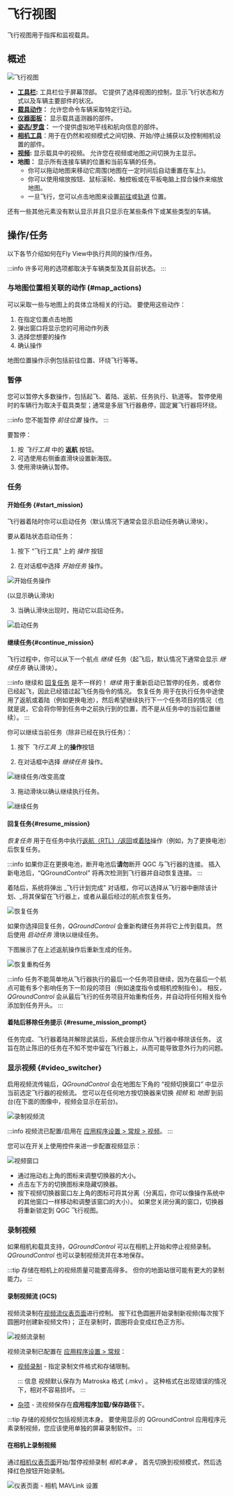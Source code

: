 # 飞行视图

飞行视图用于指挥和监视载具。

## 概述

![飞行视图](../../../assets/fly/fly_view_overview.jpg)

- **[工具栏](fly_view_toolbar.md):** 工具栏位于屏幕顶部。 它提供了选择视图的控制，显示飞行状态和方式以及车辆主要部件的状况。
- **[载具动作](fly_tools.md)：** 允许您命令车辆采取特定行动。
- **[仪器面板](instrument_panel.md)：** 显示载具遥测器的部件。
- **[姿态/罗盘](hud.md)：** 一个提供虚拟地平线和航向信息的部件。
- **[相机工具](camera_tools.md)**：用于在仍然和视频模式之间切换、开始/停止捕获以及控制相机设置的部件。
- **[视频](video.md):** 显示载具中的视频。 允许您在视频或地图之间切换为主显示。
- **地图：** 显示所有连接车辆的位置和当前车辆的任务。
  - 你可以拖动地图来移动它周围(地图在一定时间后自动重置在车上)。
  - 你可以使用缩放按钮、鼠标滚轮、触控板或在平板电脑上捏合操作来缩放地图。
  - 一旦飞行，您可以点击地图来设置[前往](#goto)或[轨道](#orbit) 位置。

还有一些其他元素没有默认显示并且只显示在某些条件下或某些类型的车辆。

## 操作/任务

以下各节介绍如何在Fly View中执行共同的操作/任务。

:::info
许多可用的选项都取决于车辆类型及其目前状态。
:::

### 与地图位置相关联的动作 (#map_actions)

可以采取一些与地图上的具体立场相关的行动。 要使用这些动作：

1. 在指定位置点击地图
2. 弹出窗口将显示您的可用动作列表
3. 选择您想要的操作
4. 确认操作

地图位置操作示例包括前往位置、环绕飞行等等。

### 暂停

您可以暂停大多数操作，包括起飞、着陆、返航、任务执行、轨道等。 暂停使用时的车辆行为取决于载具类型；通常是多层飞行器悬停，固定翼飞行器将环绕。

:::info
您不能暂停 _前往位置_ 操作。
:::

要暂停：

1. 按 _飞行工具_ 中的 **返航** 按钮。
2. 可选使用右侧垂直滑块设置新海拔。
3. 使用滑块确认暂停。

### 任务

#### 开始任务 {#start_mission}

飞行器着陆时你可以启动任务（默认情况下通常会显示启动任务确认滑块）。

要从着陆状态启动任务：

1. 按下 “飞行工具” 上的 _操作_ 按钮

2. 在对话框中选择  _开始任务_ 操作。

  ![开始任务操作](../../../assets/fly/start_mission_action.jpg)

  (以显示确认滑块)

3. 当确认滑块出现时，拖动它以启动任务。

  ![启动任务](../../../assets/fly/start_mission.jpg)

#### 继续任务{#continue_mission}

飞行过程中，你可以从下一个航点 _继续_ 任务（起飞后，默认情况下通常会显示 _继续任务_ 确认滑块）。

:::info
继续和 [回复任务](#resume_mission) 是不一样的！
_继续_ 用于重新启动已暂停的任务，或者你已经起飞，因此已经错过起飞任务指令的情况。
恢复任务 用于在执行任务中途使用了返航或着陆（例如更换电池），然后希望继续执行下一个任务项目的情况（也就是说，它会将你带到任务中之前执行到的位置，而不是从任务中的当前位置继续）。
:::

你可以继续当前任务（除非已经在执行任务）：

1. 按下 _飞行工具_ 上的**操作**按钮

2. 在对话框中选择 _继续任务_ 操作。

  ![继续任务/改变高度](../../../assets/fly/continue_mission_change_altitude_action.jpg)

3. 拖动滑块以确认继续执行任务。

  ![继续任务](../../../assets/fly/continue_mission.jpg)

#### 回复任务{#resume_mission}

_恢复任务_ 用于在任务中执行[返航（RTL）/返回](#rtl)或[着陆](#land)操作（例如，为了更换电池）后恢复任务。

:::info
如果你正在更换电池，断开电池后**请勿**断开 QGC 与飞行器的连接。
插入新电池后，“QGroundControl” 将再次检测到飞行器并自动恢复连接。
:::

着陆后，系统将弹出 _飞行计划完成” 对话框，你可以选择从飞行器中删除该计划、_将其保留在飞行器上，或者从最后经过的航点恢复任务。

![恢复任务](../../../assets/fly/resume_mission.jpg)

如果你选择回复任务，_QGroundControl_ 会重新构建任务并将它上传到载具。
然后使用 _启动任务_ 滑块以继续任务。

下图展示了在上述返航操作后重新生成的任务。

![恢复重构任务](../../../assets/fly/resume_mission_rebuilt.jpg)

:::info
任务不能简单地从飞行器执行的最后一个任务项目继续，因为在最后一个航点可能有多个影响任务下一阶段的项目（例如速度指令或相机控制指令）。
相反，_QGroundControl_ 会从最后飞行的任务项目开始重构任务，并自动将任何相关指令添加到任务开头。
:::

#### 着陆后移除任务提示 {#resume_mission_prompt}

任务完成、飞行器着陆并解除武装后，系统会提示你从飞行器中移除该任务。
这旨在防止陈旧的任务在不知不觉中留在飞行器上，从而可能导致意外行为的问题。

### 显示视频 {#video_switcher}

启用视频流传输后，_QGroundControl_ 会在地图左下角的 “视频切换窗口” 中显示当前选定飞行器的视频流。
您可以在任何地方按切换器来切换 _视频_ 和 _地图_ 到前台(在下面的图像中，视频会显示在前台)。

![录制视频流](../../../assets/fly/video_record.jpg)

:::info
视频流已配置/启用在 [应用程序设置 > 常规 > 视频](../settings_view/general.md#video)。
:::

您可以在开关上使用控件来进一步配置视频显示：

![视频窗口](../../../assets/fly/video_pop.jpg)

- 通过拖动右上角的图标来调整切换器的大小。
- 点击左下方的切换图标来隐藏切换器。
- 按下视频切换器窗口左上角的图标可将其分离（分离后，你可以像操作系统中的其他窗口一样移动和调整该窗口的大小）。
  如果您关闭分离的窗口，切换器将重新锁定到 QGC 飞行视图。

### 录制视频

如果相机和载具支持，_QGroundControl_ 可以在相机上开始和停止视频录制。 _QGroundControl_ 也可以录制视频流并在本地保存。

:::tip
存储在相机上的视频质量可能要高得多。 但你的地面站很可能有更大的录制能力。
:::

#### 录制视频流 (GCS)

视频流录制在[视频流仪表页面](#video_instrument_page)进行控制。
按下红色圆圈开始录制新视频(每次按下圆圈时创建新视频文件)； 正在录制时，圆圈将会变成红色正方形。

![视频流录制](../../../assets/fly/video_record.jpg)

视频流录制已配置在 [应用程序设置 > 常规](../settings_view/general.md)：

- [视频录制](../settings_view/general.md#video-recording) - 指定录制文件格式和存储限制。

  ::: 信息
  视频默认保存为 Matroska 格式 (.mkv) 。
  这种格式在出现错误的情况下，相对不容易损坏。
  :::

- [杂项](../settings_view/general.md#miscellaneous) - 流视频保存在**应用程序加载/保存路径**下。

:::tip
存储的视频仅包括视频流本身。
要使用显示的 QGroundControl 应用程序元素录制视频，您应该使用单独的屏幕录制软件。
:::

#### 在相机上录制视频

通过[相机仪表页面](#camera_instrument_page)开始/暂停视频录制 _相机本身_ 。
首先切换到视频模式，然后选择红色按钮开始录制。

![仪表页面 - 相机 MAVLink 设置](../../../assets/fly/instrument_page_camera_mavlink.jpg)
